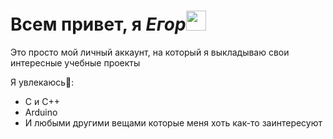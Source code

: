 # Всем привет, я *Егор*<img src="https://github.com/blackcater/blackcater/raw/main/images/Hi.gif" height="32"/></h1>
Это просто мой личный аккаунт, на который я выкладываю свои интересные учебные проекты

Я увлекаюсь🔬:
- C и С++
- Arduino
- И любыми другими вещами которые меня хоть как-то заинтересуют

<!---
Gaidai123/Gaidai123 is a ✨ special ✨ repository because its `README.md` (this file) appears on your GitHub profile.
You can click the Preview link to take a look at your changes.
--->

